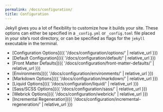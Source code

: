 ```yaml
---
permalink: /docs/configuration/
title: Configuration
---
```


Jekyll gives you a lot of flexibility to customize how it builds your
site. These options can either be specified in a `_config.yml` or
`_config.toml` file placed in your site’s root directory, or can be
specified as flags for the `jekyll` executable in the terminal.

* [Configuration Options]({{ '/docs/configuration/options/' | relative_url
  }})
* [Default Configuration]({{ '/docs/configuration/default/' | relative_url
  }})
* [Front Matter Defaults]({{ '/docs/configuration/front-matter-defaults/' |
  relative_url }})
* [Environments]({{ '/docs/configuration/environments/' | relative_url }})
* [Markdown Options]({{ '/docs/configuration/markdown/' | relative_url }})
* [Liquid Options]({{ '/docs/configuration/liquid/' | relative_url }})
* [Sass/SCSS Options]({{ '/docs/configuration/sass/' | relative_url }})
* [Webrick Options]({{ '/docs/configuration/webrick/' | relative_url }})
* [Incremental Regeneration]({{
  '/docs/configuration/incremental-regeneration/' | relative_url }})
